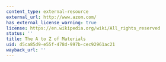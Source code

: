 ```yaml
---
content_type: external-resource
external_url: http://www.azom.com/
has_external_license_warning: true
license: https://en.wikipedia.org/wiki/All_rights_reserved
status: ''
title: The A to Z of Materials
uid: d5ca85d9-e55f-478d-997b-cec92961ac21
wayback_url: ''
---
```

